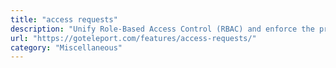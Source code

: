 ```yaml
---
title: "access requests"
description: "Unify Role-Based Access Control (RBAC) and enforce the principle of least privilege with  ."
url: "https://goteleport.com/features/access-requests/"
category: "Miscellaneous"
---
```

